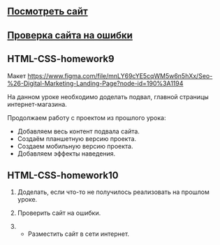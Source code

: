 ## [Посмотреть сайт](https://antonbaz1990.github.io/HTML-CSS-homework9-main/)
## [Проверка сайта на ошибки](https://github.com/AntonBaz1990/HTML-CSS-homework9-main/blob/main/%D0%9F%D1%80%D0%BE%D0%B2%D0%B5%D1%80%D0%BA%D0%B0_%D0%BD%D0%B0_%D0%BE%D1%88%D0%B8%D0%B1%D0%BA%D0%B8.pdf)
## HTML-CSS-homework9

Макет https://www.figma.com/file/mnLY69cYE5cqWM5w6n5hXx/Seo-%26-Digital-Marketing-Landing-Page?node-id=190%3A1194

На данном уроке необходимо доделать подвал, главной страницы интернет-магазина.

Продолжаем работу с проектом из прошлого урока:
* Добавляем весь контент подвала сайта.
* Создаём планшетную версию проекта.
* Создаем мобильную версию проекта.
* Добавляем эффекты наведения.

## HTML-CSS-homework10

1. Доделать, если что-то не получилось реализовать на прошлом уроке.

2. Проверить сайт на ошибки.

3. * Разместить сайт в сети интернет.
